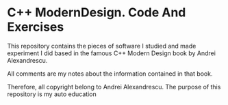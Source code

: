 # C++ ModernDesign. Code And Exercises

This repository contains the pieces of software I studied and made experiment I did based in the famous C++ Modern Design book by Andrei Alexandrescu.

All comments are my notes about the information contained in that book.

Therefore, all copyright belong to Andrei Alexandrescu. The purpose of this repository is my auto education


